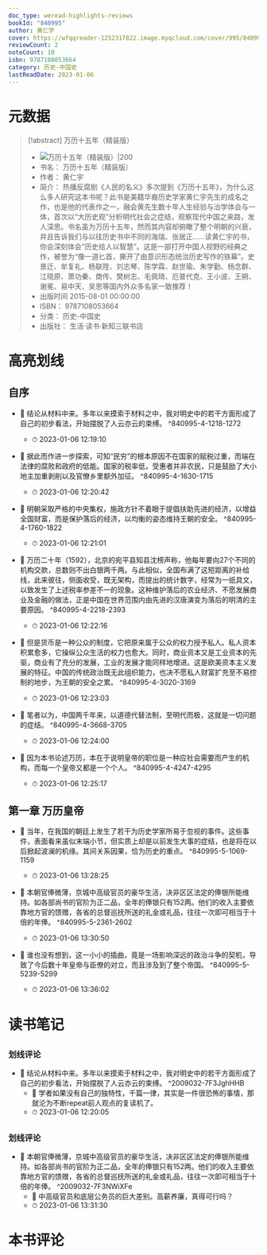 ```yaml
---
doc_type: weread-highlights-reviews
bookId: "840995"
author: 黄仁宇
cover: https://wfqqreader-1252317822.image.myqcloud.com/cover/995/840995/t7_840995.jpg
reviewCount: 2
noteCount: 10
isbn: 9787108053664
category: 历史-中国史
lastReadDate: 2023-01-06
---
```

# 元数据
> [!abstract] 万历十五年（精装版）
> - ![ 万历十五年（精装版）|200](https://wfqqreader-1252317822.image.myqcloud.com/cover/995/840995/t7_840995.jpg)
> - 书名： 万历十五年（精装版）
> - 作者： 黄仁宇
> - 简介： 热播反腐剧《人民的名义》多次提到《万历十五年》，为什么这么多人研究这本书呢？此书是美籍华裔历史学家黄仁宇先生的成名之作，也是他的代表作之一，融会黄先生数十年人生经验与治学体会与一体，首次以“大历史观”分析明代社会之症结，观察现代中国之来路，发人深思。书名虽为万历十五年，然而其内容却俯瞰了整个明朝的兴衰，并且告诉我们与以往历史书中不同的海瑞、张居正……读黄仁宇的书，你会深刻体会“历史给人以智慧”。这是一部打开中国人视野的经典之作，被誉为“像一道匕首，撕开了由意识形态统治历史写作的铁幕”。史景迁、牟复礼、杨联陞、刘志琴、陈学霖、赵世瑜、朱学勤、杨念群、江晓原、萧功秦、商传、樊树志、毛佩琦、厄普代克、王小波、王朔、谢冕、易中天、吴思等国内外众多名家一致推荐！
> - 出版时间 2015-08-01 00:00:00
> - ISBN： 9787108053664
> - 分类： 历史-中国史
> - 出版社： 生活·读书·新知三联书店

# 高亮划线

## 自序


- 📌 结论从材料中来。多年以来摸索于材料之中，我对明史中的若干方面形成了自己的初步看法，开始摆脱了人云亦云的束缚。 ^840995-4-1218-1272
    - ⏱ 2023-01-06 12:19:10 

- 📌 据此而作进一步探索，可知“民穷”的根本原因不在国家的赋税过重，而端在法律的腐败和政府的低能。国家的税率低，受惠者并非农民，只是鼓励了大小地主加重剥削以及官僚乡里额外加征。 ^840995-4-1630-1715
    - ⏱ 2023-01-06 12:20:42 

- 📌 明朝采取严格的中央集权，施政方针不着眼于提倡扶助先进的经济，以增益全国财富，而是保护落后的经济，以均衡的姿态维持王朝的安全。 ^840995-4-1760-1822
    - ⏱ 2023-01-06 12:21:01 

- 📌 万历二十年（1592），北京的宛平县知县沈榜声称，他每年要向27个不同的机构交款，总数则不出白银两千两。与此相似，全国布满了这短距离的补给线，此来彼往，侧面收受，既无架构，而提出的统计数字，经常为一纸具文，以致发生了上述税率参差不一的现象。这种维护落后的农业经济、不愿发展商业及金融的做法，正是中国在世界范围内由先进的汉唐演变为落后的明清的主要原因。 ^840995-4-2218-2393
    - ⏱ 2023-01-06 12:22:16 

- 📌 但是货币是一种公众的制度，它把原来属于公众的权力授予私人。私人资本积累愈多，它操纵公众生活的权力也愈大。同时，商业资本又是工业资本的先驱，商业有了充分的发展，工业的发展才能同样地增进。这是欧美资本主义发展的特征。中国的传统政治既无此组织能力，也决不愿私人财富扩充至不易控制的地步，为王朝的安全之累。 ^840995-4-3020-3169
    - ⏱ 2023-01-06 12:23:03 

- 📌 笔者以为，中国两千年来，以道德代替法制，至明代而极，这就是一切问题的症结。 ^840995-4-3668-3705
    - ⏱ 2023-01-06 12:24:00 

- 📌 因为本书论述万历，本在于说明皇帝的职位是一种应社会需要而产生的机构，而每一个皇帝又都是一个个人。 ^840995-4-4247-4295
    - ⏱ 2023-01-06 12:25:17 
## 第一章 万历皇帝


- 📌 当年，在我国的朝廷上发生了若干为历史学家所易于忽视的事件。这些事件，表面看来虽似末端小节，但实质上却是以前发生大事的症结，也是将在以后掀起波澜的机缘。其间关系因果，恰为历史的重点。 ^840995-5-1069-1159
    - ⏱ 2023-01-06 13:28:25 

- 📌 本朝官俸微薄，京城中高级官员的豪华生活，决非区区法定的俸银所能维持。如各部尚书的官阶为正二品，全年的俸银只有152两。他们的收入主要依靠地方官的馈赠，各省的总督巡抚所送的礼金或礼品，往往一次即可相当于十倍的年俸。 ^840995-5-2361-2602
    - ⏱ 2023-01-06 13:30:50 

- 📌 谁也没有想到，这一小小的插曲，竟是一场影响深远的政治斗争的契机，导致了今后数十年皇帝与臣僚的对立，而且涉及到了整个帝国。 ^840995-5-5239-5299
    - ⏱ 2023-01-06 13:36:02 
# 读书笔记

## 

### 划线评论
- 📌 结论从材料中来。多年以来摸索于材料之中，我对明史中的若干方面形成了自己的初步看法，开始摆脱了人云亦云的束缚。  ^2009032-7F3JghHHB
    - 💭 学者如果没有自己的独特性，千篇一律，其实是一件很恐怖的事情，那就沦为不断repeat前人观点的复读机了。
    - ⏱ 2023-01-06 12:20:05
   
## 

### 划线评论
- 📌 本朝官俸微薄，京城中高级官员的豪华生活，决非区区法定的俸银所能维持。如各部尚书的官阶为正二品，全年的俸银只有152两。他们的收入主要依靠地方官的馈赠，各省的总督巡抚所送的礼金或礼品，往往一次即可相当于十倍的年俸。  ^2009032-7F3NWiXFe
    - 💭 中高级官员和底层公务员的巨大差别。高薪养廉，真得可行吗？
    - ⏱ 2023-01-06 13:31:30
   
# 本书评论
